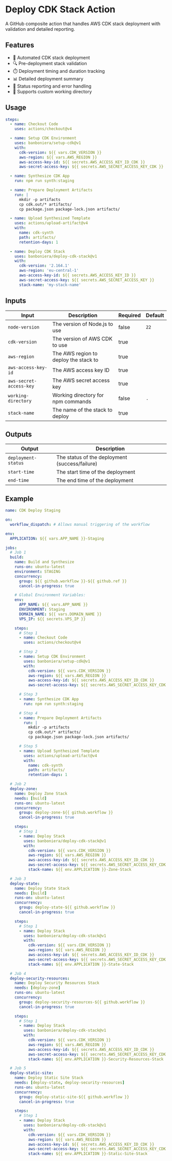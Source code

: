 # Deploy CDK Stack Action

A GitHub composite action that handles AWS CDK stack deployment with validation and detailed reporting.

## Features

- 🚀 Automated CDK stack deployment
- 🔍 Pre-deployment stack validation
- ⏱️ Deployment timing and duration tracking
- 📊 Detailed deployment summary
- 🔄 Status reporting and error handling
- 📁 Supports custom working directory

## Usage

```yaml
steps:
  - name: Checkout Code
    uses: actions/checkout@v4

  - name: Setup CDK Environment
    uses: banboniera/setup-cdk@v1
    with:
      cdk-version: ${{ vars.CDK_VERSION }}
      aws-region: ${{ vars.AWS_REGION }}
      aws-access-key-id: ${{ secrets.AWS_ACCESS_KEY_ID_CDK }}
      aws-secret-access-key: ${{ secrets.AWS_SECRET_ACCESS_KEY_CDK }}

  - name: Synthesize CDK App
    run: npm run synth:staging

  - name: Prepare Deployment Artifacts
    run: |
      mkdir -p artifacts
      cp cdk.out/* artifacts/
      cp package.json package-lock.json artifacts/

  - name: Upload Synthesized Template
    uses: actions/upload-artifact@v4
    with:
      name: cdk-synth
      path: artifacts/
      retention-days: 1

  - name: Deploy CDK Stack
    uses: banboniera/deploy-cdk-stack@v1
    with:
      cdk-version: '2.164.1'
      aws-region: 'eu-central-1'
      aws-access-key-id: ${{ secrets.AWS_ACCESS_KEY_ID }}
      aws-secret-access-key: ${{ secrets.AWS_SECRET_ACCESS_KEY }}
      stack-name: 'my-stack-name'
```

## Inputs

| Input | Description | Required | Default |
|-------|-------------|----------|---------|
| `node-version` | The version of Node.js to use | false | `22` |
| `cdk-version` | The version of AWS CDK to use | true | |
| `aws-region` | The AWS region to deploy the stack to | true | |
| `aws-access-key-id` | The AWS access key ID | true | |
| `aws-secret-access-key` | The AWS secret access key | true | |
| `working-directory` | Working directory for npm commands | false | `.` |
| `stack-name` | The name of the stack to deploy | true | |

## Outputs

| Output | Description |
|--------|-------------|
| `deployment-status` | The status of the deployment (success/failure) |
| `start-time` | The start time of the deployment |
| `end-time` | The end time of the deployment |

## Example

```yaml
name: CDK Deploy Staging

on:
  workflow_dispatch: # Allows manual triggering of the workflow

env:
  APPLICATION: ${{ vars.APP_NAME }}-Staging

jobs:
  # Job 1
  build:
    name: Build and Synthesize
    runs-on: ubuntu-latest
    environment: STAGING
    concurrency:
      group: ${{ github.workflow }}-${{ github.ref }}
      cancel-in-progress: true

    # Global Environment Variables:
    env:
      APP_NAME: ${{ vars.APP_NAME }}
      ENVIRONMENT: Staging
      DOMAIN_NAME: ${{ vars.DOMAIN_NAME }}
      VPS_IP: ${{ secrets.VPS_IP }}

    steps:
      # Step 1
      - name: Checkout Code
        uses: actions/checkout@v4

      # Step 2
      - name: Setup CDK Environment
        uses: banboniera/setup-cdk@v1
        with:
          cdk-version: ${{ vars.CDK_VERSION }}
          aws-region: ${{ vars.AWS_REGION }}
          aws-access-key-id: ${{ secrets.AWS_ACCESS_KEY_ID_CDK }}
          aws-secret-access-key: ${{ secrets.AWS_SECRET_ACCESS_KEY_CDK }}

      # Step 3
      - name: Synthesize CDK App
        run: npm run synth:staging

      # Step 4
      - name: Prepare Deployment Artifacts
        run: |
          mkdir -p artifacts
          cp cdk.out/* artifacts/
          cp package.json package-lock.json artifacts/

      # Step 5
      - name: Upload Synthesized Template
        uses: actions/upload-artifact@v4
        with:
          name: cdk-synth
          path: artifacts/
          retention-days: 1

  # Job 2
  deploy-zone:
    name: Deploy Zone Stack
    needs: [build]
    runs-on: ubuntu-latest
    concurrency:
      group: deploy-zone-${{ github.workflow }}
      cancel-in-progress: true

    steps:
      # Step 1
      - name: Deploy Stack
        uses: banboniera/deploy-cdk-stack@v1
        with:
          cdk-version: ${{ vars.CDK_VERSION }}
          aws-region: ${{ vars.AWS_REGION }}
          aws-access-key-id: ${{ secrets.AWS_ACCESS_KEY_ID_CDK }}
          aws-secret-access-key: ${{ secrets.AWS_SECRET_ACCESS_KEY_CDK }}
          stack-name: ${{ env.APPLICATION }}-Zone-Stack

  # Job 3
  deploy-state:
    name: Deploy State Stack
    needs: [build]
    runs-on: ubuntu-latest
    concurrency:
      group: deploy-state-${{ github.workflow }}
      cancel-in-progress: true

    steps:
      # Step 1
      - name: Deploy Stack
        uses: banboniera/deploy-cdk-stack@v1
        with:
          cdk-version: ${{ vars.CDK_VERSION }}
          aws-region: ${{ vars.AWS_REGION }}
          aws-access-key-id: ${{ secrets.AWS_ACCESS_KEY_ID_CDK }}
          aws-secret-access-key: ${{ secrets.AWS_SECRET_ACCESS_KEY_CDK }}
          stack-name: ${{ env.APPLICATION }}-State-Stack

  # Job 4
  deploy-security-resources:
    name: Deploy Security Resources Stack
    needs: [deploy-zone]
    runs-on: ubuntu-latest
    concurrency:
      group: deploy-security-resources-${{ github.workflow }}
      cancel-in-progress: true

    steps:
      # Step 1
      - name: Deploy Stack
        uses: banboniera/deploy-cdk-stack@v1
        with:
          cdk-version: ${{ vars.CDK_VERSION }}
          aws-region: ${{ vars.AWS_REGION }}
          aws-access-key-id: ${{ secrets.AWS_ACCESS_KEY_ID_CDK }}
          aws-secret-access-key: ${{ secrets.AWS_SECRET_ACCESS_KEY_CDK }}
          stack-name: ${{ env.APPLICATION }}-Security-Resources-Stack

  # Job 5
  deploy-static-site:
    name: Deploy Static Site Stack
    needs: [deploy-state, deploy-security-resources]
    runs-on: ubuntu-latest
    concurrency:
      group: deploy-static-site-${{ github.workflow }}
      cancel-in-progress: true

    steps:
      # Step 1
      - name: Deploy Stack
        uses: banboniera/deploy-cdk-stack@v1
        with:
          cdk-version: ${{ vars.CDK_VERSION }}
          aws-region: ${{ vars.AWS_REGION }}
          aws-access-key-id: ${{ secrets.AWS_ACCESS_KEY_ID_CDK }}
          aws-secret-access-key: ${{ secrets.AWS_SECRET_ACCESS_KEY_CDK }}
          stack-name: ${{ env.APPLICATION }}-Static-Site-Stack
```
